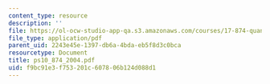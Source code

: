 ```yaml
---
content_type: resource
description: ''
file: https://ol-ocw-studio-app-qa.s3.amazonaws.com/courses/17-874-quantitative-research-methods-multivariate-spring-2004/f9bc91e3f753201c607806b124d088d1_ps10_874_2004.pdf
file_type: application/pdf
parent_uid: 2243e45e-1397-db6a-4bda-eb5f8d3c0bca
resourcetype: Document
title: ps10_874_2004.pdf
uid: f9bc91e3-f753-201c-6078-06b124d088d1
---
```

